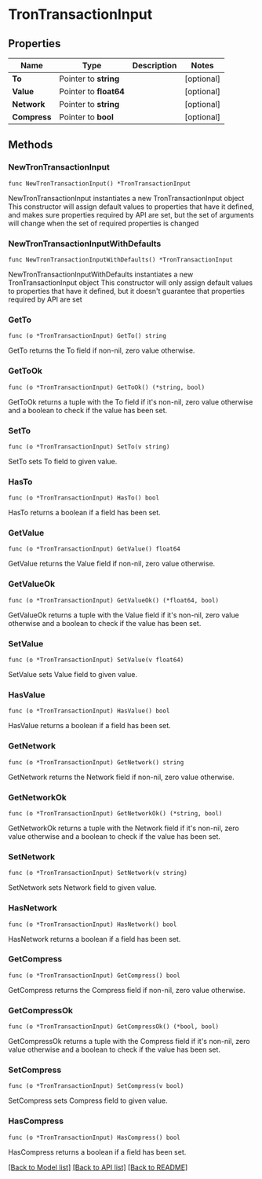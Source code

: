# TronTransactionInput

## Properties

Name | Type | Description | Notes
------------ | ------------- | ------------- | -------------
**To** | Pointer to **string** |  | [optional] 
**Value** | Pointer to **float64** |  | [optional] 
**Network** | Pointer to **string** |  | [optional] 
**Compress** | Pointer to **bool** |  | [optional] 

## Methods

### NewTronTransactionInput

`func NewTronTransactionInput() *TronTransactionInput`

NewTronTransactionInput instantiates a new TronTransactionInput object
This constructor will assign default values to properties that have it defined,
and makes sure properties required by API are set, but the set of arguments
will change when the set of required properties is changed

### NewTronTransactionInputWithDefaults

`func NewTronTransactionInputWithDefaults() *TronTransactionInput`

NewTronTransactionInputWithDefaults instantiates a new TronTransactionInput object
This constructor will only assign default values to properties that have it defined,
but it doesn't guarantee that properties required by API are set

### GetTo

`func (o *TronTransactionInput) GetTo() string`

GetTo returns the To field if non-nil, zero value otherwise.

### GetToOk

`func (o *TronTransactionInput) GetToOk() (*string, bool)`

GetToOk returns a tuple with the To field if it's non-nil, zero value otherwise
and a boolean to check if the value has been set.

### SetTo

`func (o *TronTransactionInput) SetTo(v string)`

SetTo sets To field to given value.

### HasTo

`func (o *TronTransactionInput) HasTo() bool`

HasTo returns a boolean if a field has been set.

### GetValue

`func (o *TronTransactionInput) GetValue() float64`

GetValue returns the Value field if non-nil, zero value otherwise.

### GetValueOk

`func (o *TronTransactionInput) GetValueOk() (*float64, bool)`

GetValueOk returns a tuple with the Value field if it's non-nil, zero value otherwise
and a boolean to check if the value has been set.

### SetValue

`func (o *TronTransactionInput) SetValue(v float64)`

SetValue sets Value field to given value.

### HasValue

`func (o *TronTransactionInput) HasValue() bool`

HasValue returns a boolean if a field has been set.

### GetNetwork

`func (o *TronTransactionInput) GetNetwork() string`

GetNetwork returns the Network field if non-nil, zero value otherwise.

### GetNetworkOk

`func (o *TronTransactionInput) GetNetworkOk() (*string, bool)`

GetNetworkOk returns a tuple with the Network field if it's non-nil, zero value otherwise
and a boolean to check if the value has been set.

### SetNetwork

`func (o *TronTransactionInput) SetNetwork(v string)`

SetNetwork sets Network field to given value.

### HasNetwork

`func (o *TronTransactionInput) HasNetwork() bool`

HasNetwork returns a boolean if a field has been set.

### GetCompress

`func (o *TronTransactionInput) GetCompress() bool`

GetCompress returns the Compress field if non-nil, zero value otherwise.

### GetCompressOk

`func (o *TronTransactionInput) GetCompressOk() (*bool, bool)`

GetCompressOk returns a tuple with the Compress field if it's non-nil, zero value otherwise
and a boolean to check if the value has been set.

### SetCompress

`func (o *TronTransactionInput) SetCompress(v bool)`

SetCompress sets Compress field to given value.

### HasCompress

`func (o *TronTransactionInput) HasCompress() bool`

HasCompress returns a boolean if a field has been set.


[[Back to Model list]](../README.md#documentation-for-models) [[Back to API list]](../README.md#documentation-for-api-endpoints) [[Back to README]](../README.md)


